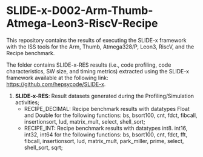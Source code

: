 # SLIDE-x-D002-Arm-Thumb-Atmega-Leon3-RiscV-Recipe
This repository contains the results of executing the SLIDE-x framework with the ISS tools for the Arm, Thumb, Atmega328/P, Leon3, RiscV, and the Recipe benchmark.

The folder contains SLIDE-x-RES results (i.e., code profiling, code characteristics, SW size, and timing metrics) extracted using the SLIDE-x framework available at the following link: https://github.com/hepsycode/SLIDE-x.

1. **SLIDE-x-RES**: Result datasets generated during the Profiling/Simulation activities;
    - RECIPE_DECIMAL: Recipe benchmark results with datatypes Float and Double for the following functions: bs, bsort100, cnt, fdct, fibcall, insertionsort, lud, matrix_mult, select, shell_sort;
    - RECIPE_INT: Recipe benchmark results with datatypes int8. int16, int32, int64 for the following functions: bs, bsort100, cnt, fdct, fft, fibcall, insertionsort, lud, matrix_mult, park_miller, prime, select, shell_sort, sqrt;
